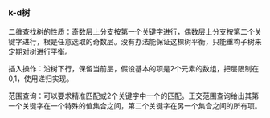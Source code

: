 ### k-d树

二维查找树的性质：奇数层上分支按第一个关键字进行，偶数层上分支按第二个关键字进行，根是任意选取的奇数层。没有办法能保证这棵树平衡，只能重构子树来定期对树进行平衡。

插入操作：沿树下行，保留当前层，假设基本的项是2个元素的数组，把层限制在0,1，使用递归实现。

范围查询：可以要求精准匹配或2个关键字中一个的匹配。正交范围查询给出其第一个关键字在一个特殊的值集合之间，第二个关键字在另一个集合之间的所有项。